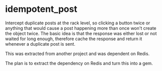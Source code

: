 # idempotent_post

Intercept duplicate posts at the rack level, so clicking a button twice or anything
that would cause a post happening more than once won't create the object twice.
The basic idea is that the response was either lost or not waited for long enough,
therefore cache the response and return it whenever a duplicate post is sent.

This was extracted from another project and was dependent on Redis.

The plan is to extract the dependency on Redis and turn this into a gem.
